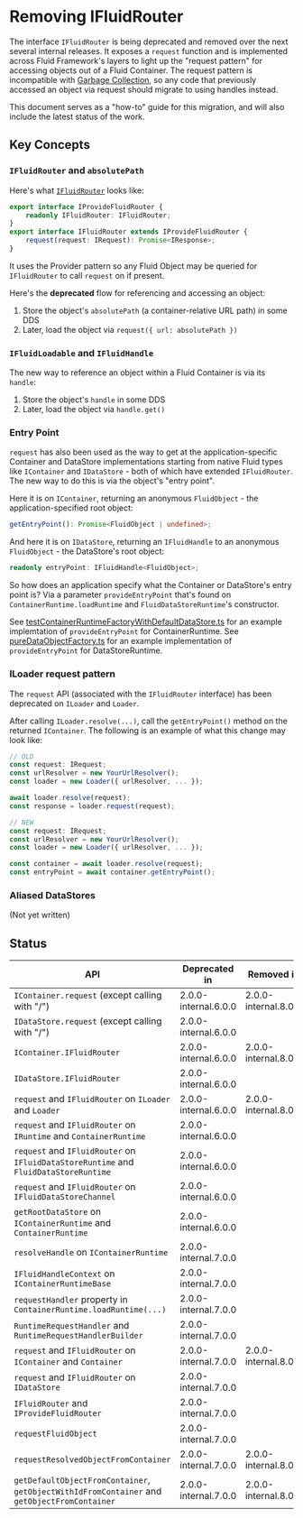 # Removing IFluidRouter

The interface `IFluidRouter` is being deprecated and removed over the next several internal releases.
It exposes a `request` function and is implemented across Fluid Framework's layers to light up the "request pattern"
for accessing objects out of a Fluid Container.
The request pattern is incompatible with [Garbage Collection](../../runtime/container-runtime/src/gc/garbageCollection.md),
so any code that previously accessed an object via request should migrate to using handles instead.

This document serves as a "how-to" guide for this migration, and will also include the latest status of the work.

## Key Concepts

### `IFluidRouter` and `absolutePath`

Here's what [`IFluidRouter`](src/fluidRouter.ts) looks like:

```ts
export interface IProvideFluidRouter {
	readonly IFluidRouter: IFluidRouter;
}
export interface IFluidRouter extends IProvideFluidRouter {
	request(request: IRequest): Promise<IResponse>;
}
```

It uses the Provider pattern so any Fluid Object may be queried for `IFluidRouter` to call `request` on if present.

Here's the **deprecated** flow for referencing and accessing an object:

1. Store the object's `absolutePath` (a container-relative URL path) in some DDS
2. Later, load the object via `request({ url: absolutePath })`

### `IFluidLoadable` and `IFluidHandle`

The new way to reference an object within a Fluid Container is via its `handle`:

1. Store the object's `handle` in some DDS
2. Later, load the object via `handle.get()`

### Entry Point

`request` has also been used as the way to get at the application-specific Container and DataStore implementations
starting from native Fluid types like `IContainer` and `IDataStore` - both of which have extended `IFluidRouter`.
The new way to do this is via the object's "entry point".

Here it is on `IContainer`, returning an anonymous `FluidObject` - the application-specified root object:

```ts
getEntryPoint(): Promise<FluidObject | undefined>;
```

And here it is on `IDataStore`, returning an `IFluidHandle` to an anonymous `FluidObject` - the DataStore's root object:

```ts
readonly entryPoint: IFluidHandle<FluidObject>;
```

So how does an application specify what the Container or DataStore's entry point is?
Via a parameter `provideEntryPoint` that's found on `ContainerRuntime.loadRuntime` and `FluidDataStoreRuntime`'s constructor.

See [testContainerRuntimeFactoryWithDefaultDataStore.ts](https://github.com/microsoft/FluidFramework/tree/main/packages/test/test-utils/src/testContainerRuntimeFactoryWithDefaultDataStore.ts) for an example implemtation of `provideEntryPoint` for ContainerRuntime.
See [pureDataObjectFactory.ts](https://github.com/microsoft/FluidFramework/tree/main/packages/framework/aqueduct/src/data-object-factories/pureDataObjectFactory.ts#L83) for an example implementation of `provideEntryPoint` for DataStoreRuntime.

### ILoader request pattern

The `request` API (associated with the `IFluidRouter` interface) has been deprecated on `ILoader` and `Loader`.

After calling `ILoader.resolve(...)`, call the `getEntryPoint()` method on the returned `IContainer`.
The following is an example of what this change may look like:

```ts
// OLD
const request: IRequest;
const urlResolver = new YourUrlResolver();
const loader = new Loader({ urlResolver, ... });

await loader.resolve(request);
const response = loader.request(request);
```

```ts
// NEW
const request: IRequest;
const urlResolver = new YourUrlResolver();
const loader = new Loader({ urlResolver, ... });

const container = await loader.resolve(request);
const entryPoint = await container.getEntryPoint();
```

### Aliased DataStores

(Not yet written)

## Status

<!-- prettier-ignore-start -->
| API                                                                                          | Deprecated in        | Removed in           |
| -------------------------------------------------------------------------------------------- | -------------------- | -------------------- |
| `IContainer.request` (except calling with "/")                                               | 2.0.0-internal.6.0.0 | 2.0.0-internal.8.0.0 |
| `IDataStore.request` (except calling with "/")                                               | 2.0.0-internal.6.0.0 |                      |
| `IContainer.IFluidRouter`                                                                    | 2.0.0-internal.6.0.0 | 2.0.0-internal.8.0.0 |
| `IDataStore.IFluidRouter`                                                                    | 2.0.0-internal.6.0.0 |                      |
| `request` and `IFluidRouter` on `ILoader` and `Loader`                                       | 2.0.0-internal.6.0.0 | 2.0.0-internal.8.0.0 |
| `request` and `IFluidRouter` on `IRuntime` and `ContainerRuntime`                            | 2.0.0-internal.6.0.0 |                      |
| `request` and `IFluidRouter` on `IFluidDataStoreRuntime` and `FluidDataStoreRuntime`         | 2.0.0-internal.6.0.0 |                      |
| `request` and `IFluidRouter` on `IFluidDataStoreChannel`                                     | 2.0.0-internal.6.0.0 |                      |
| `getRootDataStore` on `IContainerRuntime` and `ContainerRuntime`                             | 2.0.0-internal.6.0.0 |                      |
| `resolveHandle` on `IContainerRuntime`                                                       | 2.0.0-internal.7.0.0 |                      |
| `IFluidHandleContext` on `IContainerRuntimeBase`                                             | 2.0.0-internal.7.0.0 |                      |
| `requestHandler` property in `ContainerRuntime.loadRuntime(...)`                             | 2.0.0-internal.7.0.0 |                      |
| `RuntimeRequestHandler` and `RuntimeRequestHandlerBuilder`                                   | 2.0.0-internal.7.0.0 |                      |
| `request` and `IFluidRouter` on `IContainer` and `Container`                                 | 2.0.0-internal.7.0.0 | 2.0.0-internal.8.0.0 |
| `request` and `IFluidRouter` on `IDataStore`                                                 | 2.0.0-internal.7.0.0 |                      |
| `IFluidRouter` and `IProvideFluidRouter`                                                     | 2.0.0-internal.7.0.0 |                      |
| `requestFluidObject`                                                                         | 2.0.0-internal.7.0.0 |                      |
| `requestResolvedObjectFromContainer`                                                         | 2.0.0-internal.7.0.0 | 2.0.0-internal.8.0.0 |
| `getDefaultObjectFromContainer`, `getObjectWithIdFromContainer` and `getObjectFromContainer` | 2.0.0-internal.7.0.0 | 2.0.0-internal.8.0.0 |
<!-- prettier-ignore-end -->
